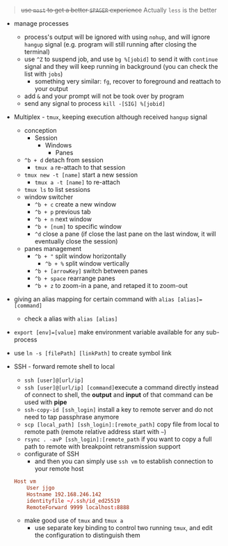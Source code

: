 > ~~use `most` to get a better `$PAGER` experience~~
> Actually `less` is the better

- manage processes
	- process's output will be ignored with using `nohup`, and will ignore `hangup` signal (e.g. program will still running after closing the terminal)
	- use `^Z` to suspend job, and use `bg %[jobid]` to send it with `continue` signal and they will keep running in background (you can check the list with `jobs`)
		- something very similar: `fg`, recover to foreground and reattach to your output
	- add `&` and your prompt will not be took over by program
	- send any signal to process `kill -[SIG] %[jobid]`

- Multiplex - `tmux`, keeping execution although received `hangup` signal
	- conception
		- Session
			- Windows
				- Panes
	- `^b + d` detach from session
		- `tmux a` re-attach to that session
	- `tmux new -t [name]` start a new session
		- `tmux a -t [name]` to re-attach
	- `tmux ls` to list sessions
	- window switcher
		- `^b + c` create a new window
		- `^b + p` previous tab
		- `^b + n` next window
		- `^b + [num]` to specific window
		- `^d` close a pane (if close the last pane on the last window, it will eventually close the session)
	- panes management
		- `^b + "` split window horizontally
			- `^b + %` split window vertically
		- `^b + [arrowKey]` switch between panes
		- `^b + space` rearrange panes
		- `^b + z` to zoom-in a pane, and retaped it to zoom-out

- giving an alias mapping for certain command with `alias [alias]=[command]`
	- check a alias with `alias [alias]`

- `export [env]=[value]` make environment variable available for any sub-process

- use `ln -s [filePath] [linkPath]` to create symbol link

- SSH - forward remote shell to local
	- `ssh [user]@[url/ip]`
	- `ssh [user]@[url/ip] [command]`execute a command directly instead of connect to shell, the **output** and **input** of that command can be used with **pipe**
	- `ssh-copy-id [ssh_login]` install a key to remote server and do not need to tap passphrase anymore
	- `scp [local_path] [ssh_login]:[remote_path]` copy file from local to remote path (remote relative address start with `~`)
	- `rsync . -avP [ssh_login]:[remote_path` if you want to copy a full path to remote with breakpoint retransmission support
	- configurate of SSH
		- and then you can simply use `ssh vm` to establish connection to your remote host
	```conf
	Host vm
		User jjgo
		Hostname 192.168.246.142
		identityfile ~/.ssh/id_ed25519
		RemoteForward 9999 localhost:8888
	```
	- make good use of `tmux` and `tmux a`
		- use separate key binding to control two running `tmux`, and edit the configuration to distinguish them